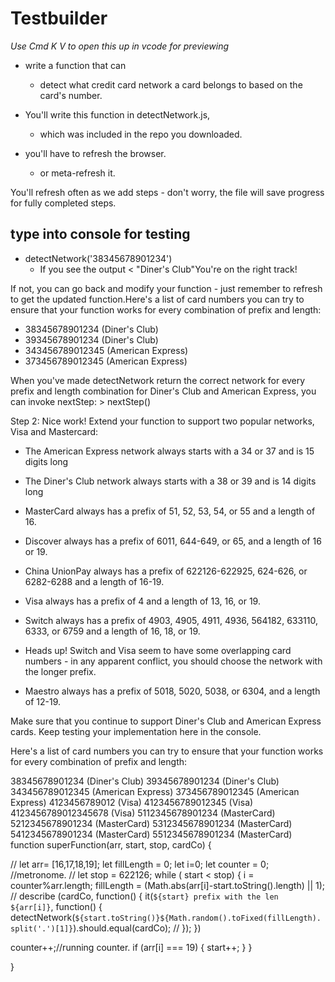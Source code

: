 # Testbuilder
*Use Cmd K V to open this up in vcode for previewing*
*  write a function that can 
    * detect what credit card network a card belongs to based on the card's number. 
* You'll write this function in detectNetwork.js,
    *  which was included in the repo you downloaded.

 * you'll have to refresh the browser. 
    * or meta-refresh it.
 
 You'll refresh often as we add steps - don't worry, the file will save progress for fully completed steps. 
 ## type into console for testing
  * detectNetwork('38345678901234')
    *  If you see the output < "Diner's Club"You're on the right track! 
  
  If not, you can go back and modify your function - just remember to refresh to get the updated function.Here's a list of card numbers you can try to ensure that your function works for every combination of prefix and length: 
  * 38345678901234 (Diner's Club)
  * 39345678901234 (Diner's Club)
  * 343456789012345 (American Express)
  * 373456789012345 (American Express)
  
  When you've made detectNetwork return the correct network for every prefix and length combination for Diner's Club and American Express, you can invoke nextStep: > nextStep()

Step 2:
Nice work! Extend your function to support two popular networks, Visa and Mastercard:

* The American Express network always starts with a 34 or 37 and is 15 digits long

* The Diner's Club network always starts with a 38 or 39 and is 14 digits long


* MasterCard always has a prefix of 51, 52, 53, 54, or 55 and a length of 16.

* Discover always has a prefix of 6011, 644-649, or 65, and a length of 16 or 19.
* China UnionPay always has a prefix of 622126-622925, 624-626, or 6282-6288 and a length of 16-19.
* Visa always has a prefix of 4 and a length of 13, 16, or 19.
* Switch always has a prefix of 4903, 4905, 4911, 4936, 564182, 633110, 6333, or 6759 and a length of 16, 18, or 19.

* Heads up! Switch and Visa seem to have some overlapping card numbers - in any apparent conflict, you should choose the network with the longer prefix.

* Maestro always has a prefix of 5018, 5020, 5038, or 6304, and a length of 12-19.

Make sure that you continue to support Diner's Club and American Express cards. Keep testing your implementation here in the console.

Here's a list of card numbers you can try to ensure that your function works for every combination of prefix and length: 

38345678901234 (Diner's Club)
39345678901234 (Diner's Club)
343456789012345 (American Express)
373456789012345 (American Express)
4123456789012 (Visa)
4123456789012345 (Visa)
4123456789012345678 (Visa)
5112345678901234 (MasterCard)
5212345678901234 (MasterCard)
5312345678901234 (MasterCard)
5412345678901234 (MasterCard)
5512345678901234 (MasterCard)
function superFunction(arr, start, stop, cardCo) {

  // let arr= [16,17,18,19];
  let fillLength = 0;
  let i=0;
  let counter = 0; //metronome.
  // let stop = 622126;
  while ( start < stop) {
      i = counter%arr.length;
      fillLength = (Math.abs(arr[i]-start.toString().length) || 1);
      // describe (cardCo, function() {
          it(`${start} prefix with the len ${arr[i]}`, function() {    
              detectNetwork(`${start.toString()}${Math.random().toFixed(fillLength).split('.')[1]}`).should.equal(cardCo);
          // });
      })
     
  counter++;//running counter.
  if (arr[i] === 19) {
      start++;
  } 
  }

}